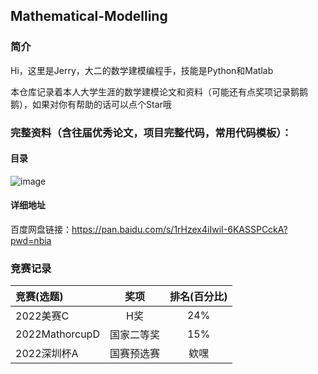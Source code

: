 ## Mathematical-Modelling

### 简介

Hi，这里是Jerry，大二的数学建模编程手，技能是Python和Matlab

本仓库记录着本人大学生涯的数学建模论文和资料（可能还有点奖项记录鹅鹅鹅），如果对你有帮助的话可以点个Star哦

### 完整资料（含往届优秀论文，项目完整代码，常用代码模板）：

#### 目录
![image](https://user-images.githubusercontent.com/88324880/185614685-227ecdcc-5b34-468e-ae22-05f611930b5c.png)

#### 详细地址

百度网盘链接：https://pan.baidu.com/s/1rHzex4iIwiI-6KASSPCckA?pwd=nbia 

### 竞赛记录


| 竞赛(选题)      | 奖项 | 排名(百分比)     |
| :---        |    :----:   |         :----:|
| 2022美赛C      | H奖       | 24%   |
| 2022MathorcupD   | 国家二等奖 | 15%     |
| 2022深圳杯A   | 国赛预选赛 | 欸嘿     |
